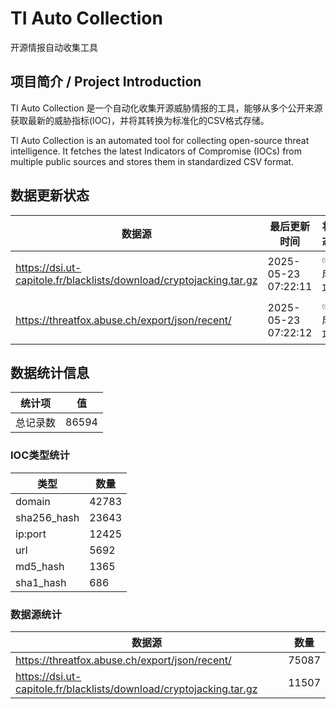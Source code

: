 # TI Auto Collection

 开源情报自动收集工具

## 项目简介 / Project Introduction

TI Auto Collection 是一个自动化收集开源威胁情报的工具，能够从多个公开来源获取最新的威胁指标(IOC)，并将其转换为标准化的CSV格式存储。

TI Auto Collection is an automated tool for collecting open-source threat intelligence. It fetches the latest Indicators of Compromise (IOCs) from multiple public sources and stores them in standardized CSV format.

## 数据更新状态

| 数据源 | 最后更新时间 | 状态 |
|--------|------------|------|
| https://dsi.ut-capitole.fr/blacklists/download/cryptojacking.tar.gz | 2025-05-23 07:22:11 | ✅ 成功 |
| https://threatfox.abuse.ch/export/json/recent/ | 2025-05-23 07:22:12 | ✅ 成功 |


























































## 数据统计信息

| 统计项 | 值 |
|--------|----|
| 总记录数 | 86594 |

### IOC类型统计

| 类型 | 数量 |
|------|------|
| domain | 42783 |
| sha256_hash | 23643 |
| ip:port | 12425 |
| url | 5692 |
| md5_hash | 1365 |
| sha1_hash | 686 |

### 数据源统计

| 数据源 | 数量 |
|--------|------|
| https://threatfox.abuse.ch/export/json/recent/ | 75087 |
| https://dsi.ut-capitole.fr/blacklists/download/cryptojacking.tar.gz | 11507 |
